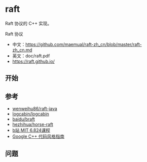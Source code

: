 # raft
Raft 协议的 C++ 实现。

Raft 协议
- 中文：https://github.com/maemual/raft-zh_cn/blob/master/raft-zh_cn.md
- 英文：doc/raft.pdf
- https://raft.github.io/

## 开始


## 参考
- [wenweihu86/raft-java](https://github.com/wenweihu86/raft-java)
- [logcabin/logcabin](https://github.com/logcabin/logcabin)
- [baidu/braft](https://github.com/baidu/braft)
- [hezhihua/horse-raft](https://github.com/hezhihua/horse-raft)
- [b站 MIT 6.824课程]()
- [Google C++ 代码风格指南](https://zh-google-styleguide.readthedocs.io/en/latest/google-cpp-styleguide/)

## 问题
